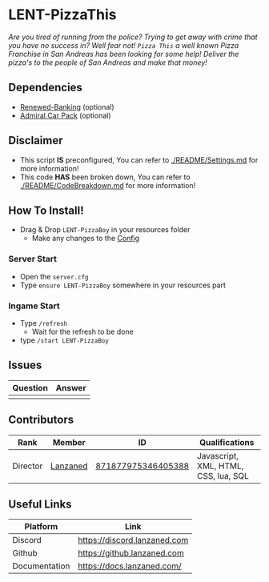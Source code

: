 # LENT-PizzaThis
*Are you tired of running from the police? Trying to get away with crime that you have no success in? Well fear not! `Pizza This` a well known Pizza Franchise in San Andreas has been looking for some help! Deliver the pizza's to the people of San Andreas and make that money!*

## Dependencies
- [Renewed-Banking](github.com/Renewed-Scripts/Renewed-Banking/releases) (optional)
- [Admiral Car Pack](https://www.gta5-mods.com/vehicles/dundreary-admiral-classic-mini-pack-lods-addon-sp-template-lore-friendly) (optional)

## Disclaimer
- This script **IS** preconfigured, You can refer to [./README/Settings.md](./README/Settings.md) for more information!
- This code **HAS** been broken down, You can refer to [./README/CodeBreakdown.md](./README/CodeBreakdown.md) for more information!

## How To Install!
- Drag & Drop `LENT-PizzaBoy` in your resources folder
    - Make any changes to the [Config](./shared/sh_config.lua)

### Server Start
- Open the `server.cfg`
- Type `ensure LENT-PizzaBoy` somewhere in your resources part

### Ingame Start
- Type `/refresh`
    - Wait for the refresh to be done
- type `/start LENT-PizzaBoy`

## Issues
|  Question |  Answer |
|----       |----     |
|           |         |

## Contributors
|  Rank       |  Member       | ID                 | Qualifications                       |
|----         |----           |----                |----                                  |
| Director    | [Lanzaned](https://discordapp.com/users/871877975346405388) | [871877975346405388](https://discordapp.com/users/871877975346405388) | Javascript, XML, HTML, CSS, lua, SQL |

## Useful Links
|  Platform |  Link   |
|----       |----     |
|  Discord         |     https://discord.lanzaned.com    |
|  Github         |    https://github.lanzaned.com     |
|  Documentation         |   https://docs.lanzaned.com/      |
